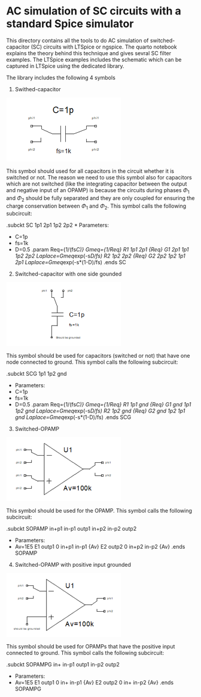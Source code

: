# AC simulation of SC circuits with a standard Spice simulator

This directory contains all the tools to do AC simulation of switched-capacitor (SC) circuits with LTSpice or ngspice. The quarto notebook explains the theory behind this technique and gives sevral SC filter examples. The LTSpice examples includes the schematic which can be captured in LTSpice using the dedicated library.

The library includes the following 4 symbols

1) Swithed-capacitor

![Switched-capacitor.](/img/SC.png)

This symbol should used for all capacitors in the circuit whether it is switched or not. The reason we need to use this symbol also for capacitors which are not switched (like the integrating capacitor between the output and negative input of an OPAMP) is because the circuits during phases $\Phi_1$ and $\Phi_2$ should be fully separated and they are only coupled for ensuring the charge conservation between $\Phi_1$ and $\Phi_2$. This symbol calls the following subcircuit:

.subckt SC 1p1 2p1 1p2 2p2
\* Parameters:
* C=1p
* fs=1k
* D=0.5
.param Req={1/(fs*C)} Gmeq={1/Req}
R1 1p1 2p1 {Req}
G1 2p1 1p1 1p2 2p2 Laplace=Gmeq*exp(-s*D/fs)
R2 1p2 2p2 {Req}
G2 2p2 1p2 1p1 2p1 Laplace=Gmeq*exp(-s*(1-D)/fs)
.ends SC

2) Switched-capacitor with one side gounded

![Grounded switched-capacitor.](/img/SCG.png)

This symbol should be used for capacitors (switched or not) that have one node connected to ground. This symbol calls the following subcircuit:

.subckt SCG 1p1 1p2 gnd
* Parameters:
* C=1p
* fs=1k
* D=0.5
.param Req={1/(fs*C)} Gmeq={1/Req}
R1 1p1 gnd {Req}
G1 gnd 1p1 1p2 gnd Laplace=Gmeq*exp(-s*D/fs)
R2 1p2 gnd {Req}
G2 gnd 1p2 1p1 gnd Laplace=Gmeq*exp(-s*(1-D)/fs)
.ends SCG

3) Switched-OPAMP

![Switched-OPAMP.](/img/SOPAMP.png)

This symbol should be used for the OPAMP. This symbol calls the following subcircuit:

.subckt SOPAMP in+p1 in-p1 outp1 in+p2 in-p2 outp2
* Parameters:
* Av=1E5
E1 outp1 0 in+p1 in-p1 {Av}
E2 outp2 0 in+p2 in-p2 {Av}
.ends SOPAMP

4) Switched-OPAMP with positive input grounded

![Grounded switched-OPAMP.](/img/SOPAMPG.png)

This symbol should be used for OPAMPs that have the positive input connected to ground. This symbol calls the following subcircuit:

.subckt SOPAMPG in+ in-p1 outp1 in-p2 outp2
* Parameters:
* Av=1E5
E1 outp1 0 in+ in-p1 {Av}
E2 outp2 0 in+ in-p2 {Av}
.ends SOPAMPG
